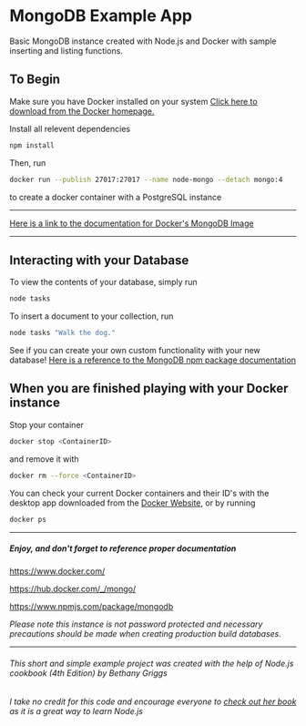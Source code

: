 # MongoDB Example App
Basic MongoDB instance created with Node.js and Docker with sample inserting and listing functions.

## To Begin
Make sure you have Docker installed on your system
[Click here to download from the Docker homepage.](https://www.docker.com/)

Install all relevent dependencies
```sh
npm install
```

Then, run 
```sh
docker run --publish 27017:27017 --name node-mongo --detach mongo:4
```
to create a docker container with a PostgreSQL instance

---

[Here is a link to the documentation for Docker's MongoDB Image](https://hub.docker.com/_/mongo/)

--- 

## Interacting with your Database
To view the contents of your database, simply run
```sh
node tasks
```
To insert a document to your collection, run
```sh
node tasks "Walk the dog."
```

See if you can create your own custom functionality with your new database!
[Here is a reference to the MongoDB npm package documentation](https://www.npmjs.com/package/mongodb)

## When you are finished playing with your Docker instance
Stop your container
```sh
docker stop <ContainerID>
```
and remove it with
```sh
docker rm --force <ContainerID>
```
You can check your current Docker containers and their ID's with the desktop app downloaded from the [Docker Website](https://www.docker.com/), or by running
```sh
docker ps
```

---

##### Enjoy, and don't forget to reference proper documentation
https://www.docker.com/

https://hub.docker.com/_/mongo/

https://www.npmjs.com/package/mongodb

*Please note this instance is not password protected and necessary precautions should be made when creating production build databases.*

---

###### This short and simple example project was created with the help of Node.js cookbook (4th Edition) by *Bethany Griggs*
*I take no credit for this code and encourage everyone to [check out her book](https://www.packtpub.com/product/node-cookbook-fourth-edition/9781838558758) as it is a great way to learn Node.js*
